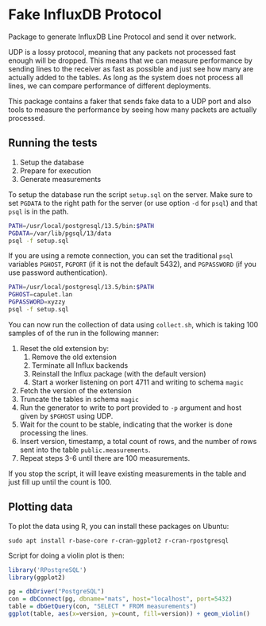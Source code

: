 # Fake InfluxDB Protocol

Package to generate InfluxDB Line Protocol and send it over network.

UDP is a lossy protocol, meaning that any packets not processed fast
enough will be dropped. This means that we can measure performance by
sending lines to the receiver as fast as possible and just see how
many are actually added to the tables. As long as the system does not
process all lines, we can compare performance of different
deployments.

This package contains a faker that sends fake data to a UDP port and
also tools to measure the performance by seeing how many packets are
actually processed.

## Running the tests

1. Setup the database
2. Prepare for execution
3. Generate measurements

To setup the database run the script `setup.sql` on the server. Make
sure to set `PGDATA` to the right path for the server (or use option
`-d` for `psql`) and that `psql` is in the path.

```bash
PATH=/usr/local/postgresql/13.5/bin:$PATH
PGDATA=/var/lib/pgsql/13/data
psql -f setup.sql
```

If you are using a remote connection, you can set the traditional
`psql` variables `PGHOST`, `PGPORT` (if it is not the default 5432),
and `PGPASSWORD` (if you use password authentication).

```bash
PATH=/usr/local/postgresql/13.5/bin:$PATH
PGHOST=capulet.lan
PGPASSWORD=xyzzy
psql -f setup.sql
```

You can now run the collection of data using `collect.sh`, which is
taking 100 samples of of the run in the following manner:
1. Reset the old extension by:
   1. Remove the old extension
   2. Terminate all Influx backends
   3. Reinstall the Influx package (with the default version)
   4. Start a worker listening on port 4711 and writing to schema `magic`
2. Fetch the version of the extension
3. Truncate the tables in schema `magic`
4. Run the generator to write to port provided to `-p` argument and
   host given by `$PGHOST` using UDP.
5. Wait for the count to be stable, indicating that the worker is done
   processing the lines.
6. Insert version, timestamp, a total count of rows, and the number of
   rows sent into the table `public.measurements`.
7. Repeat steps 3-6 until there are 100 measurements.

If you stop the script, it will leave existing measurements in the
table and just fill up until the count is 100.

## Plotting data

To plot the data using R, you can install these packages on Ubuntu:

    sudo apt install r-base-core r-cran-ggplot2 r-cran-rpostgresql

Script for doing a violin plot is then:

```R
library('RPostgreSQL')
library(ggplot2)

pg = dbDriver("PostgreSQL")
con = dbConnect(pg, dbname="mats", host="localhost", port=5432)
table = dbGetQuery(con, "SELECT * FROM measurements")
ggplot(table, aes(x=version, y=count, fill=version)) + geom_violin()
```

